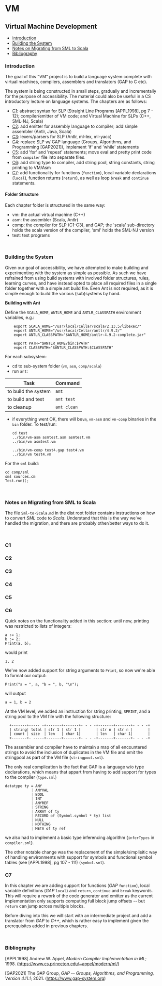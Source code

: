 # VM

<h2>Virtual Machine Development</h2>

* [Introduction](#introduction)
* [Building the System](#building-the-system)
* [Notes on Migrating from SML to Scala](#notes-on-migrating-from-sml-to-scala)
* [Bibliography](#bibliography)

<h3>Introduction</h3>
The goal of this "VM" project is to build a language system complete
with virtual machines, compilers, assemblers and translators
(GAP to C etc).

The system is being constructed in small steps, gradually and
incrementally for the purpose of accessibility. The material could also
be useful in a CS introductory lecture on language systems. The chapters
are as follows:

* [C1](#C1): abstract syntax for SLP (Straight Line Programs [APPL1998], pg 7 - 12);
  compiler/emitter of VM code; and Virtual Machine for SLPs (C++, SML-NJ, Scala)
* [C2](#C2): add emitter for assembly language to compiler;
  add simple assembler (Antlr, Java, Scala)
* [C3](#C3): lexers/parsers for SLP (Antlr, ml-lex, ml-yacc)
* [C4](#C4): replace SLP w/ GAP language (Groups, Algorithms, and Programming [GAP2021]),
  implement 'if' and 'while' statements
* [C5](#C5): add 'for' and 'repeat' statements; move eval and pretty print code from
  `compiler` file into separate files.
* [C6](#C6): add string type to compiler, add string pool, string constants, string printing to VM/Asm
* [C7](#C7): add functionality for functions (`function`), local variable declarations (`local`),
  function returns (`return`), as well as loop `break` and `continue` statements.

<h4>Folder Structure</h4>

Each chapter folder is structured in the same way:

* vm: the actual virtual machine (C++)
* asm: the assembler (Scala, Antlr)
* comp: the compiler for SLP (C1-C3), and GAP; the 'scala'
  sub-directory holds the scala version of the compiler, 'sml'
  holds the SML-NJ version
* test: test programs

<br/>
<h3>Building the System</h3>

Given our goal of accessibility, we have attempted to make building
and experimenting with the system as simple as possible. As
such we have refrained from using build systems with involved
folder structures, rules, learning curves, and have instead opted
to place all required files in a single folder together with a
simple ant build file. Even Ant is not required, as it is
simple enough to build the various (sub)systems by hand.

<b>Building with Ant</b>

Define the `SCALA_HOME`, `ANTLR_HOME` and `ANTLR_CLASSPATH` environment variables, e.g.:

        export SCALA_HOME="/usr/local/Cellar/scala/2.13.5/libexec/"
        export ANTLR_HOME="/usr/local/Cellar/antlr/4.9.2/"
        export ANTLR_CLASSPATH="$ANTLR_HOME/antlr-4.9.2-complete.jar"
        
        export PATH="$ANTLR_HOME/bin:$PATH"
        export CLASSPATH="$ANTLR_CLASSPATH:$CLASSPATH"

For each subsystem:

* cd to sub-system folder (`vm`, `asm`, `comp/scala`)
* run `ant`:

Task | Command
------------ | -------------
to build the system | `ant`
to build and test   | `ant test`
to cleanup          | `ant clean`

* if everything went OK, there will be`vm`, `vm-asm` and `vm-comp` binaries in
  the `bin` folder. To test/run:
  
      cd test
      ../bin/vm-asm asmtest.asm asmtest.vm
      ../bin/vm asmtest.vm
      
      ../bin/vm-comp test4.gap test4.vm
      ../bin/vm test4.vm


For the `sml` build:

    cd comp/sml
    sml sources.cm
    Test.run();

<br/>
<h3>Notes on Migrating from SML to Scala</h3>

The file `Sml-to-Scala.md` in the dist root folder contains instructions on how to
convert _SML_ code to _Scala_. Understand that this is the way we've handled the
migration, and there are probably other/better ways to do it.

<br/>
<h3>C1</h3>
<h3>C2</h3>
<h3>C3</h3>
<h3>C4</h3>
<h3>C5</h3>

<h3>C6</h3>

Quick notes on the functionality added in this section: until
now, printing was restricted to lists of integers:

    a := 1;
    b := 2;
    Print(a, b);

would print

    1, 2

We've now added support for string arguments to `Print`, so now we're
able to format our output:

    Print("a = ", a, "b = ", b, "\n");

will output

    a = 1, b = 2

At the VM level, we added an instruction for string printing, `SPRINT`, and
a string pool to the VM file with the following structure:

      +-------+----- -+-------+-------+- - - -+-------+-------+- - - -+
      | string| total | str 1 | str 1 |       | str n | str n |       |
      | count | size  | len   | char 1|       | len   | char 1|       |
      +-------+- -----+-------+-------+- - - -+-------+-------+- - - -+

The assembler and compiler have to maintain a map of all encountered strings
to avoid the inclusion of duplicates in the VM file and emit the stringpool
as part of the VM file (`stringpool.sml`).

The only real complication is the fact that GAP is a language w/o type
declarations, which means that appart from having to add support for types
to the compiler (`type.sml`)

    datatype ty = ANY
                | ANYVAL
                | BOOL
                | INT
                | ANYREF
                | STRING
                | ARRAY of ty
                | RECORD of (Symbol.symbol * ty) list
                | NULL
                | NOTHING
                | META of ty ref

we also had to implement a basic type inferencing algorithm (`inferTypes` in `compiler.sml`).

The other notable change was the replacement of the simple/simplisitic way
of handling environments with support for symbols and functional symbol
tables (see [APPL1998], pg 107 - 111) (`symbol.sml`).

<h3>C7</h3>

In this chapter we are adding support for functions (*GAP* `function`), local
variable definitions (*GAP* `local`) and `return`, `continue` and `break`
keywords. This will require a rework of the code generator and emitter as the current
implementation only supports computing full block jump offsets --
but `return` can jump across multiple blocks.

Before diving into this we will start with an intermediate project and
add a translator from _GAP_ to _C++_, which is rather easy to implement given
the prerequisites added in previous chapters.

<br/>
<h3>Bibliography</h3>

[APPL1998] Andrew W. Appel, *Modern Compiler Implementation in ML*; 1998. (https://www.cs.princeton.edu/~appel/modern/ml/)

[GAP2021] The GAP Group, *GAP -- Groups, Algorithms, and Programming, Version 4.11.1*; 2021. (https://www.gap-system.org)


